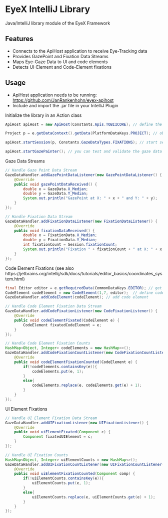 # EyeX IntelliJ Library
Java/IntelliJ library module of the EyeX Framework

## Features
- Connects to the ApiHost application to receive Eye-Tracking data
- Provides GazePoint and Fixation Data Streams
- Maps Eye-Gaze Data to UI and code elements
- Detects UI-Element and Code-Element fixations

## Usage
- ApiHost application needs to be running: https://github.com/JanRankenhohn/eyex-apihost
- Include and import the .jar file in your IntelliJ Plugin

<summary>Initialize the library in an Action class</summary>

```java
ApiHost apiHost = new ApiHost(Constants.Apis.TOBIICORE); // define the API to use

Project p = e.getDataContext().getData(PlatformDataKeys.PROJECT); // obtain project

apiHost.startSession(p, Constants.GazeDataTypes.FIXATIONS); // start session to obtain gaze points/fixations

apiHost.startGazePainter(); // you can test and validate the gaze data input with the built in Gaze Visualizer
```

<summary>Gaze Data Streams</summary>

```java
// Handle Gaze Point Data Stream
GazeDataHandler.addGazePointDataListener(new GazePointDataListener() {
    @Override
    public void gazePointDataReceived() {
        double x = GazeData.X_Median;
        double y = GazeData.Y_Median;
        System.out.println("GazePoint at X: " + x + " and Y: " + y);
    }
});

// Handle Fixation Data Stream
GazeDataHandler.addFixationDataListener(new FixationDataListener() {
    @Override
    public void fixationDataReceived() {
        double x = FixationData.X_Median;
        double y = FixationData.Y_Median;
        int fixationCount = Session.fixationCount;
        System.out.println("Fixation " + fixationCount + " at X: " + x + " and Y: " + y);
    }
});
```

<summary>Code Element Fixations (see also https://jetbrains.org/intellij/sdk/docs/tutorials/editor_basics/coordinates_system.html)</summary>

```java
final Editor editor = e.getRequiredData(CommonDataKeys.EDITOR); // get current file editor
CodeElement codeElement = new CodeElement(1,7, editor);  // define code element
GazeDataHandler.addCodeElement(codeElement); // add code element

// Handle Code Element Fixation Data Stream
GazeDataHandler.addCodeFixationListener(new CodeFixationListener() {
    @Override
    public void codeElementFixated(CodeElement e) {
        CodeElement fixatedCodeElement = e;
    }
});

// Handle Code Element Fixation Counts
HashMap<Object, Integer> codeElements = new HashMap<>();
GazeDataHandler.addCodeFixationCountListener(new CodeFixationCountListener() {
    @Override
    public void codeElementFixationCounted(CodeElement e) {
        if(!codeElements.containsKey(e)){
            codeElements.put(e, 1);
        }
        else{
            codeElements.replace(e, codeElements.get(e) + 1);
        }
    }
});
```

<summary>UI Element Fixations </summary>

```java
// Handle UI Element Fixation Data Stream
GazeDataHandler.addUIFixationListener(new UIFixationListener() {
    @Override
    public void uiElementFixated(Component c) {
        Component fixatedUIElement = c;
    }
});

// Handle UI Fixation Counts
HashMap<Object, Integer> uiElementCounts = new HashMap<>();
GazeDataHandler.addUIFixationCountListener(new UIFixationCountListener() {
    @Override
    public void uiElementFixationCounted(Component comp) {
        if(!uiElementCounts.containsKey(e)){
            uiElementCounts.put(e, 1);
        }
        else{
            uiElementCounts.replace(e, uiElementCounts.get(e) + 1);
        }
    }
});
```

